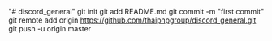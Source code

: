 "# discord_general"
git init 
git add README.md 
git commit -m "first commit" 
git remote add origin https://github.com/thaiphpgroup/discord_general.git 
git push -u origin master
